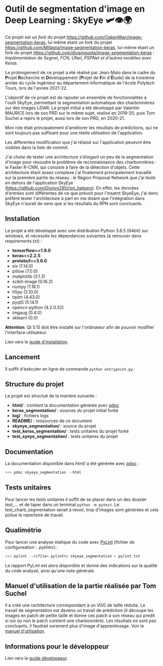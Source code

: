 # Outil de segmentation d'image en Deep Learning : SkyEye :small_airplane::eye::earth_africa:


Ce projet est un *fork* du projet https://github.com/OakenMan/image-segmentation-keras, lui même étant un fork du projet https://github.com/Millasta/image-segmentation-keras, lui-même étant un fork du projet https://github.com/divamgupta/image-segmentation-keras : *Implémentation de Segnet, FCN, UNet, PSPNet et d'autres modèles avec Keras.*

Le prolongement de ce projet a été réalisé par Jean-Malo dans le cadre du **P**rojet **R**echerche et **D**éveloppement (**P**rojet de **F**in d'**É**tude) de la troisième année du cycle ingénieur au département informatique de l'école Polytech Tours, lors de l'année 2021-22. 

L'objectif de ce projet est de rajouter un ensemble de fonctionnalités à l'outil SkyEye, permettant la segmentation automatique des charbonnières sur des images LiDAR.
Le projet initial a été développé par Valentin MAURICE lors de son PRD sur le même sujet, réalisé en 2019-20, puis Tom Suchel a repirs le projet, aussi lors de son PRD, en 2020-21.

Mon role était principalement d'améliorer les résultats de prédictions, qui ne sont toujours pas suffisant pour une réelle utilisation de l'application.

Les differentes modification que j'ai rélaisé sur l'application peuevnt être visibles dans la liste de commit.

J'ai choisi de tester une architecture s'éloigant un peu de la segmentation d'image pour résoudre le problème de reconnaissance des charbonnières : le Faster R-CNN, qui consiste à faire de la détection d'objets. Cette architecture étant assez complexe j'ai finalement principalement travaillé sur la première partie du réseau : le Region Proposal Network que j'ai testé en dehors de l'application SkyEye (https://github.com/Dionyx295/rpn_helpers). En effet, les données d'entrées sont différentes de ce que prévoit pour l'insatnt SkyeEye, j'ai donc préféré tester l'architecture à part en me disant que l'intégration dans SkyEye n'aurait de sens que si les résultats du RPN sont concluants.


## Installation

Le projet a été développé avec une distribution Python 3.6.5 (64bit) sur windows, et nécessite les dépendances suivantes (à retrouver dans requirements.txt) :

- **tensorflow==1.9.0**
- **keras==2.2.5**
- **protobuf==3.6.0**
- six (1.14.0)
- pillow (7.0.0)
- matplotlib (3.1.3)
- scikit-image (0.16.2)
- numpy (1.18.1)
- h5py (2.10.0)
- tqdm (4.43.0)
- pyqt5 (5.14.1)
- opencv-python (4.2.0.32)
- imgaug (0.4.0)
- sklearn (0.0)

**Attention**: Qt 5.15 doit être installé sur l'ordinateur afin de pouvoir modifier l'interface utilisateur.

Lien vers le [guide d'installation](MANUAL/Installation.md).

## Lancement

Il suffit d'éxécuter en ligne de commande ```python entrypoint.py```.


## Structure du projet

Le projet est structué de la manière suivante :

- **html/** : contient la documentation générée avec [pdoc](https://pdoc3.github.io/pdoc/) 
- **keras_segmentation/** : sources du projet initial forké
- **log/** : fichiers logs
- **README/** : ressources de ce document
- **skyeye_segmentation/** : source du projet
- **test_keras_segmentation/** : tests unitaires du projet forké
- **test_syeye_segmentation/** : tests unitaires du projet



## Documentation

La documentation disponible dans *html/* a été générée avec [pdoc](https://pdoc3.github.io/pdoc/) : 

```python
>>> pdoc skyeye_segmentation --html
```



## Tests unitaires

Pour lancer les tests unitaires il suffit de se placer dans un des dossier test_... et de taper dans un terminal ```python -m pytest```.
Le test_charb_segmentation serait à revoir, trop d'images sont générées et cela pollue le repertoire de travail.


## Qualimétrie

Pour lancer une analyse statique du code avec [PyLint](https://www.pylint.org/) (fichier de configureation : *.pylintrc*) :

```python
>>> pylint --rcfile=.pylintrc skyeye_segmentation > pylint.txt
```

Le rapport PyLint est alors disponible et donne des indications sur la qualité du code analysé, ainsi qu'une note générale.



## Manuel d'utilisation de la partie réalisée par Tom Suchel

Il a créé une rachitecture correspondant à un VGG de taille réduite. Le travail de segmentation est devenu un travail de prédiction (il découpe les images en patch de petite taille et donne ces patch à son réseau qui predit si oui ou non le patch contient une charbonnière). Les résultats ne sont pas concluants, il faudrait surement plus d'image d'apprentissage.
Voir le [manuel d'utilisation](MANUAL/Manuel.md).

## Informations pour le développeur

Lien vers le [guide développeur](MANUAL/GuideDev.md).



